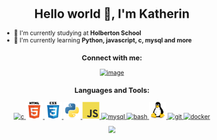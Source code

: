 <h1 align="center">Hello world 👋, I'm Katherin </h1>

- 🔭 I'm currently studying at **Holberton School**
- 🌱 I'm currently learning **Python, javascript, c, mysql and more**


<h3 align="center">Connect with me:</h3>
<div align="center">

[![image](https://img.shields.io/badge/LinkedIn-0077B5?style=for-the-badge&logo=linkedin&logoColor=white)](www.linkedin.com/in/devkatherigomez)

</div>

<h3 align="center">Languages and Tools:</h3>

<p align="center">
  <a href="https://www.cprogramming.com/" target="_blank"> 
  <img src="https://img.icons8.com/color/40/000000/c-programming.png" alt="c" width="40" height="40"/>
</a>
  <a href="https://www.w3.org/html/" target="_blank">
    <img src="https://raw.githubusercontent.com/devicons/devicon/master/icons/html5/html5-original-wordmark.svg" alt="html5" width="40" height="40"/>
  </a>
  <a href="https://www.w3schools.com/css/" target="_blank">
    <img src="https://raw.githubusercontent.com/devicons/devicon/master/icons/css3/css3-original-wordmark.svg" alt="css3" width="40" height="40"/>
  </a>
  <a href="https://www.python.org" target="_blank">
    <img src="https://raw.githubusercontent.com/devicons/devicon/master/icons/python/python-original.svg" alt="python" width="40" height="40"/>
  </a>
  <a href="https://developer.mozilla.org/en-US/docs/Web/JavaScript" target="_blank">
    <img src="https://raw.githubusercontent.com/devicons/devicon/master/icons/javascript/javascript-original.svg" alt="javascript" width="40" height="40"/>
  </a>
   <a href="https://www.mysql.com" target="_blank">
    <img src="https://img.icons8.com/fluency/50/000000/mysql-logo.png" alt="mysql" width="40" height="40"/>
  </a>
    </a>
   <a href="https://www.gnu.org/software/bash/" target="_blank">
    <img src="https://img.icons8.com/plasticine/50/000000/bash.png" alt="bash" width="40" height="40"/>
  </a>
  <a href="https://www.linux.org/" target="_blank">
    <img src="https://raw.githubusercontent.com/devicons/devicon/master/icons/linux/linux-original.svg" alt="linux" width="40" height="40"/>
  </a>
  <a href="https://git-scm.com/" target="_blank">
    <img src="https://www.vectorlogo.zone/logos/git-scm/git-scm-icon.svg" alt="git" width="40" height="40"/>
    </a>
  <a href="https://www.docker.com/" target="_blank">
  <img src="https://img.icons8.com/color/50/000000/docker.png" alt="docker" width="40" height="40"/>
  </a>
</p>

<p align= "center">
  <img height= "150" src="https://github-readme-stats.vercel.app/api/top-langs/?username=katgzco&theme=react&layout=compact" />
</p>
